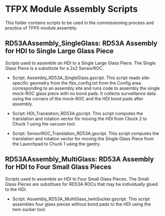# TFPX Module Assembly Scripts

This folder contains scripts to be used in the commissioning process and practice of TFPX module assembly.

## RD53AAssembly_SingleGlass: RD53A Assembly for HDI to Single Large Glass Piece

Scripts used to assemble an HDI to a Single Large Glass Piece. The Single Glass Piece is a substitute for a 2x2 SensorROC.

* Script: Assembly_RD53A_SingleGlass.gscript. This script reads site-specific geometry from the flex_config.txt from the Config area corresponding to an assembly site and runs code to assembly the single mock-ROC glass piece with no bond pads. It collects surveillance data using the corners of the mock-ROC and the HDI bond pads after assembly.

* Script: HDI_Translation_RD53A.gscript. This script computes the translation and rotation vector for moving the HDI from Chuck 2 to Chuck 1 using the vacuum tool.

* Script: SensorROC_Translation_RD53A.gscript. This script computes the translation and rotation vector for moving the Single Glass Piece from the Launchpad to Chuck 1 using the gantry.

## RD53AAssembly_MultiGlass: RD53A Assembly for HDI to Four Small Glass Pieces

Scripts used to assemble an HDI to Four Small Glass Pieces. The Small Glass Pieces are substitues for RD53A ROCs that may be individually glued to the HDI.

* Script: Assembly_RD53A_MultiGlass_twinSucker.gscript. This script assembles four glass pieces without bond pads to the HDI using the twin sucker tool.
